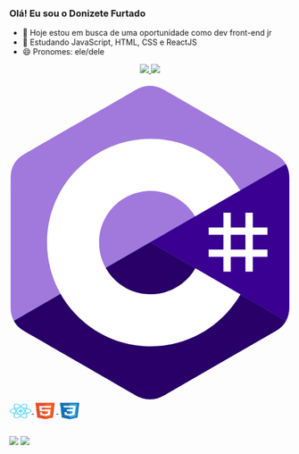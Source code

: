 ### Olá! Eu sou o Donizete Furtado

- 🔭 Hoje estou em busca de uma oportunidade como dev front-end jr
- 🌱 Estudando JavaScript, HTML, CSS e ReactJS
- 😄 Pronomes: ele/dele

<div align="center">
  <a href="https://github.com/DonizeteFurtado">
  <img height="180em" src="https://github-readme-stats.vercel.app/api?username=DonizeteFurtado&show_icons=true&theme=dracula&include_all_commits=true&count_private=true"/>
  <img height="180em" src="https://github-readme-stats.vercel.app/api/top-langs/?username=DonizeteFurtado&layout=compact&langs_count=7&theme=dracula"/>
</div>
  
  <div style="display: inline_block"><br>
  <svg height="2500" preserveAspectRatio="xMidYMid" viewBox="0 -1.428 255.582 290.108" width="2222" xmlns="http://www.w3.org/2000/svg"><path d="m255.569 84.452c-.002-4.83-1.035-9.098-3.124-12.76-2.052-3.603-5.125-6.622-9.247-9.009-34.025-19.619-68.083-39.178-102.097-58.817-9.17-5.294-18.061-5.1-27.163.27-13.543 7.986-81.348 46.833-101.553 58.536-8.321 4.818-12.37 12.19-12.372 21.771-.013 39.455 0 78.91-.013 118.365 0 4.724.991 8.91 2.988 12.517 2.053 3.711 5.169 6.813 9.386 9.254 20.206 11.703 88.02 50.547 101.56 58.536 9.106 5.373 17.997 5.565 27.17.27 34.015-19.64 68.075-39.199 102.105-58.818 4.217-2.44 7.333-5.544 9.386-9.252 1.994-3.608 2.987-7.793 2.987-12.518 0 0 0-78.889-.013-118.345" fill="#a179dc"/><path d="m128.182 143.241-125.194 72.084c2.053 3.711 5.169 6.813 9.386 9.254 20.206 11.703 88.02 50.547 101.56 58.536 9.106 5.373 17.997 5.565 27.17.27 34.015-19.64 68.075-39.199 102.105-58.818 4.217-2.44 7.333-5.544 9.386-9.252z" fill="#280068"/><path d="m255.569 84.452c-.002-4.83-1.035-9.098-3.124-12.76l-124.263 71.55 124.413 72.073c1.994-3.608 2.985-7.793 2.987-12.518 0 0 0-78.889-.013-118.345" fill="#390091"/><g fill="#fff"><path d="m201.892 116.294v13.474h13.474v-13.474h6.737v13.474h13.474v6.737h-13.474v13.473h13.474v6.737h-13.474v13.474h-6.737v-13.474h-13.474v13.474h-6.737v-13.474h-13.473v-6.737h13.473v-13.473h-13.473v-6.737h13.473v-13.474zm13.474 20.21h-13.474v13.474h13.474z"/><path d="m128.457 48.626c35.144 0 65.827 19.086 82.262 47.456l-.16-.273-41.35 23.808c-8.146-13.793-23.08-23.102-40.213-23.294l-.54-.003c-26.125 0-47.305 21.18-47.305 47.305a47.08 47.08 0 0 0 6.239 23.47c8.154 14.235 23.483 23.836 41.067 23.836 17.693 0 33.109-9.723 41.221-24.11l-.197.345 41.287 23.918c-16.255 28.13-46.518 47.157-81.253 47.536l-1.058.006c-35.255 0-66.025-19.204-82.419-47.724-8.003-13.923-12.582-30.064-12.582-47.277 0-52.466 42.532-95 95-95z"/></g></svg>
  <img align="center" alt="Rafa-React" height="30" width="40" src="https://raw.githubusercontent.com/devicons/devicon/master/icons/react/react-original.svg">
  <img align="center" alt="Rafa-HTML" height="30" width="40" src="https://raw.githubusercontent.com/devicons/devicon/master/icons/html5/html5-original.svg">
  <img align="center" alt="Rafa-CSS" height="30" width="40" src="https://raw.githubusercontent.com/devicons/devicon/master/icons/css3/css3-original.svg">
</div>
  
##

<div> 
  <a href="https://www.instagram.com/donigamesff/" target="_blank"><img src="https://img.shields.io/badge/-Instagram-%23E4405F?style=for-the-badge&logo=instagram&logoColor=white" target="_blank"></a>
  <a href="https://www.linkedin.com/in/donizete-furtado-765337124" target="_blank"><img src="https://img.shields.io/badge/-LinkedIn-%230077B5?style=for-the-badge&logo=linkedin&logoColor=white" target="_blank"></a> 
</div>
